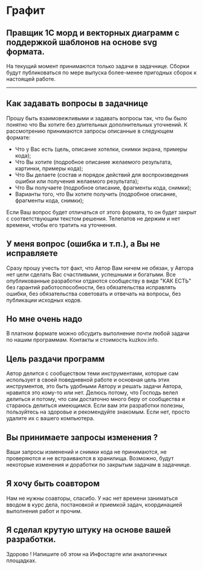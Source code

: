 # Графит
Правщик 1С морд и векторных диаграмм с поддержкой шаблонов на основе svg формата.
---

На текущий момент принимаются только задачи в задачнице.
Сборки будут публиковаться по мере выпуска более-менее пригодных сборок к настоящей работе.

---

## Как задавать вопросы в задачнице
Прошу быть взаимовежливыми и задавать вопросы так, что бы было понятно что Вы хотите без длительных дополнительных уточнений.
К рассмотрению принимаются запросы описанные в следующем формате:
* Что у Вас есть (цель, описание хотелки, снимки экрана, примеры кода);
* Что Вы хотите (подробное описание желаемого результата, картинки, примеры кода);
* Что Вы делаете (состав и порядок действий для воспроизведения ошибки или получения желаемого результата);
* Что Вы получаете (подробное описание, фрагменты кода, снимки);
* Варианты того, что Вы хотите получить (подробное описание, фрагменты кода, снимки);

Если Ваш вопрос будет отличаться от этого формата, то он будет закрыт с соответствующим текстом решения.
Телепатов не держим и нет времени, чтобы его тратить на уточнения.

## У меня вопрос (ошибка и т.п.), а Вы не исправляете
Сразу прошу учесть тот факт, что Автор Вам ничем не обязан, у Автора нет цели сделать Вас счастливыми, успешными и богатыми.
Все опубликованные разработки отдаются сообществу в виде "КАК ЕСТЬ" без гарантий работоспособности,
без обязательства исправлять ошибки, без обязательства советовать и отвечать на вопросы, без публикации исходных кодов.

## Но мне очень надо
В платном формате можно обсудить выполнение почти любой задачи по нашим программам.
Контакты и стоимость kuzkov.info.

## Цель раздачи программ
Автор делится с сообществом теми инструментами, которые сам использует в своей поведневной работе и основная цель этих инструментов,
это быть удобными Автору и решать задачи Автора, нравится это кому-то или нет.
Делюсь потому, что Господь велел делиться и потому, что сам достаточно много беру от сообщества и стараюсь делиться имеющимся.
Если вам эти разработки полезны, пользуйтесь на здоровье и рекомендуйте знакомым. Если нет, просто удалите их с вашего компьютера.

## Вы принимаете запросы изменения ?
Ваши запросы изменений и снимки кода не принимаются, не проверяются и не встраиваются в хранилища.
Возможно, будут некоторые изменения и доработки по закрытым задачам в задачнице.

## Я хочу быть соавтором
Нам не нужны соавторы, спасибо. У нас нет времени заниматься вводом в курс дела, постановкой и приемкой задач,
координацией выполнения работ и прочим.

## Я сделал крутую штуку на основе вашей разработки.
Здорово ! Напишите об этом на Инфостарте или аналогичных площадках.

